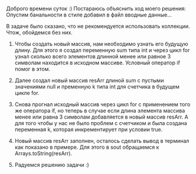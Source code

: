 Доброго времени суток :)
Постараюсь объяснить ход моего решения:
Опустим банальности в стиле добавил в файл вводные данные...

В задаче было сказано, что не рекомендуется использовать коллекции. Чтож, обойдемся без них.

1. Чтобы создать новый массив, нам необходимо узнать его будущую длину.
Для этого я создал переменную sum типа int и через цикл for узнал сколько всего элементов длинной менее или равное 3 символам находится в исходном массиве.
Условный оператор if помог в этом.

3. Далее создал новый массив resArr длиной sum с пустыми значениями null и пременную k типа int для счетчика в будущем цикле for.

4. Снова прогнал исходный массив через цикл for с применением того же оператора if, но теперь в случае если длина элемента массива менее или равна 3 символам
   добавляется в новый массив resArr. А для того чтобы у нас не было проблем с счетчиком и была создана переменная k, которая инкрементирует при условии true.

5. Новый массив resArr заполнен, осталось сделать вывод в терминал как показано в примере. Для этого в sout обращаемся к Arrays.toString(resArr).

6. Радуемся решению задачи :)
   



